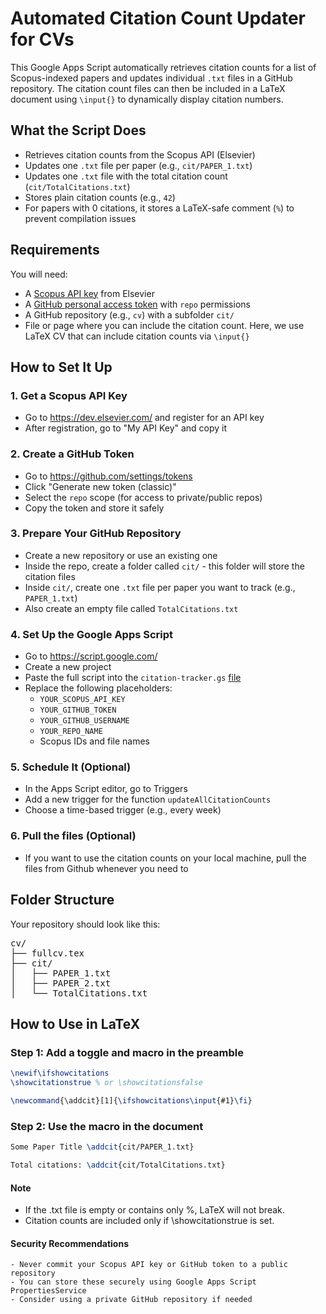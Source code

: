   # Automated Citation Count Updater for CVs

This Google Apps Script automatically retrieves citation counts for a list of Scopus-indexed papers and updates individual `.txt` files in a GitHub repository. The citation count files can then be included in a LaTeX document using `\input{}` to dynamically display citation numbers.

## What the Script Does

- Retrieves citation counts from the Scopus API (Elsevier)
- Updates one `.txt` file per paper (e.g., `cit/PAPER_1.txt`)
- Updates one `.txt` file with the total citation count (`cit/TotalCitations.txt`)
- Stores plain citation counts (e.g., `42`)
- For papers with 0 citations, it stores a LaTeX-safe comment (`%`) to prevent compilation issues

## Requirements

You will need:

- A [Scopus API key](https://dev.elsevier.com) from Elsevier
- A [GitHub personal access token](https://github.com/settings/tokens) with `repo` permissions
- A GitHub repository (e.g., `cv`) with a subfolder `cit/`
- File or page where you can include the citation count. Here, we use LaTeX CV that can include citation counts via `\input{}`

## How to Set It Up

### 1. Get a Scopus API Key

- Go to https://dev.elsevier.com/ and register for an API key
- After registration, go to "My API Key" and copy it

### 2. Create a GitHub Token

- Go to https://github.com/settings/tokens
- Click "Generate new token (classic)"
- Select the `repo` scope (for access to private/public repos)
- Copy the token and store it safely

### 3. Prepare Your GitHub Repository

- Create a new repository or use an existing one
- Inside the repo, create a folder called `cit/` - this folder will store the citation files
- Inside `cit/`, create one `.txt` file per paper you want to track (e.g., `PAPER_1.txt`)
- Also create an empty file called `TotalCitations.txt`

### 4. Set Up the Google Apps Script

- Go to https://script.google.com/
- Create a new project
- Paste the full script into the `citation-tracker.gs` [file](https://github.com/jansauermann/statatexblog/blob/b0744752ba27becdbb0c122466c3e39c64d709bb/citation-tracker/citation-tracker.gs)
- Replace the following placeholders:
  - `YOUR_SCOPUS_API_KEY`
  - `YOUR_GITHUB_TOKEN`
  - `YOUR_GITHUB_USERNAME`
  - `YOUR_REPO_NAME`
  - Scopus IDs and file names

### 5. Schedule It (Optional)

- In the Apps Script editor, go to Triggers
- Add a new trigger for the function `updateAllCitationCounts`
- Choose a time-based trigger (e.g., every week)

### 6. Pull the files (Optional)

- If you want to use the citation counts on your local machine, pull the files from Github whenever you need to

## Folder Structure

Your repository should look like this:

<pre>
cv/
├── fullcv.tex
├── cit/
│   ├── PAPER_1.txt
│   ├── PAPER_2.txt
│   └── TotalCitations.txt
</pre>

## How to Use in LaTeX

### Step 1: Add a toggle and macro in the preamble

```latex
\newif\ifshowcitations
\showcitationstrue % or \showcitationsfalse

\newcommand{\addcit}[1]{\ifshowcitations\input{#1}\fi}

```

### Step 2: Use the macro in the document

```latex
Some Paper Title \addcit{cit/PAPER_1.txt}
```

```latex
Total citations: \addcit{cit/TotalCitations.txt}
```

#### Note
- If the .txt file is empty or contains only %, LaTeX will not break.
- Citation counts are included only if \showcitationstrue is set.

#### Security Recommendations
	- Never commit your Scopus API key or GitHub token to a public repository
	- You can store these securely using Google Apps Script PropertiesService
	- Consider using a private GitHub repository if needed
